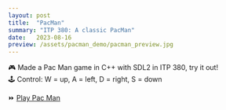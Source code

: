 ```yaml
---
layout: post
title:  "PacMan"
summary: "ITP 380: A classic PacMan"
date:   2023-08-16
preview: /assets/pacman_demo/pacman_preview.jpg
---
```


🎮 Made a Pac Man game in C++ with SDL2 in ITP 380, try it out!\
🕹️ Control: W = up, A = left, D = right, S = down

⏩ [Play Pac Man](/assets/pacman_demo/Lab05.html)